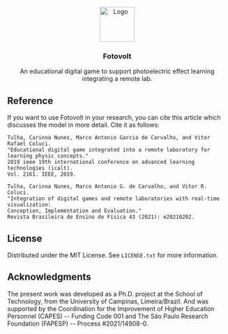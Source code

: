 <!-- PROJECT LOGO -->
<br />
<div align="center">
  <a href="https://github.com/othneildrew/Best-README-Template">
    <img src="images/logo.png" alt="Logo" width="80" height="80">
  </a>

  <h3 align="center">Fotovolt</h3>

  <p align="center">
    An educational digital game to support photoelectric effect learning integrating a remote lab.
  </p>
</div>

<!-- REFERENCE -->
## Reference
If you want to use Fotovolt in your research, you can cite this article which discusses the model in more detail. Cite it as follows:
```
Tulha, Carinna Nunes, Marco Antonio Garcia de Carvalho, and Vitor Rafael Coluci.
"Educational digital game integrated into a remote laboratory for learning physic concepts."
2019 ieee 19th international conference on advanced learning technologies (icalt).
Vol. 2161. IEEE, 2019.
```

```
Tulha, Carinna Nunes, Marco Antonio G. de Carvalho, and Vitor R. Coluci.
"Integration of digital games and remote laboratories with real-time visualization:
Conception, Implementation and Evaluation."
Revista Brasileira de Ensino de Física 43 (2021): e20210202.
```

<!-- LICENSE -->
## License

Distributed under the MIT License. See `LICENSE.txt` for more information.

<!-- ACKNOWLEDGMENTS -->
## Acknowledgments

The present work was developed as a Ph.D. project at the School of Technology, from the University of Campinas, Limeira/Brazil. And was supported by the Coordination for the Improvement of Higher Education Personnel (CAPES) -- Funding Code 001 and The São Paulo Research Foundation (FAPESP) -- Process \#2021/14908-0. 




